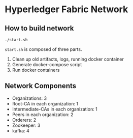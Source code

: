 # Hyperledger Fabric Network


## How to build network
```
./start.sh
```

`start.sh` is composed of three parts.
1. Clean up old artifacts, logs, running docker container
2. Generate docker-compose script
3. Run docker containers 

## Network Components
* Organizations: 3
* Root-CA in each organization: 1
* Intermediate-CAs in each organization: 1
* Peers in each organization: 2
* Orderers: 2
* Zookeeper: 3
* kafka: 4

